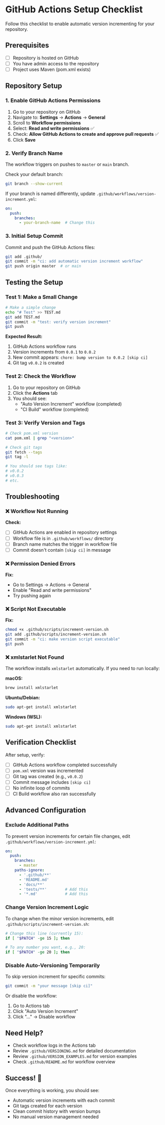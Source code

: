 # GitHub Actions Setup Checklist

Follow this checklist to enable automatic version incrementing for your repository.

## Prerequisites

- [ ] Repository is hosted on GitHub
- [ ] You have admin access to the repository
- [ ] Project uses Maven (pom.xml exists)

## Repository Setup

### 1. Enable GitHub Actions Permissions

1. Go to your repository on GitHub
2. Navigate to: **Settings** → **Actions** → **General**
3. Scroll to **Workflow permissions**
4. Select: **Read and write permissions** ✅
5. Check: **Allow GitHub Actions to create and approve pull requests** ✅
6. Click **Save**

### 2. Verify Branch Name

The workflow triggers on pushes to `master` or `main` branch.

Check your default branch:
```bash
git branch --show-current
```

If your branch is named differently, update `.github/workflows/version-increment.yml`:
```yaml
on:
  push:
    branches:
      - your-branch-name  # Change this
```

### 3. Initial Setup Commit

Commit and push the GitHub Actions files:

```bash
git add .github/
git commit -m "ci: add automatic version increment workflow"
git push origin master  # or main
```

## Testing the Setup

### Test 1: Make a Small Change

```bash
# Make a simple change
echo "# Test" >> TEST.md
git add TEST.md
git commit -m "test: verify version increment"
git push
```

**Expected Result:**
1. GitHub Actions workflow runs
2. Version increments from `0.0.1` to `0.0.2`
3. New commit appears: `chore: bump version to 0.0.2 [skip ci]`
4. Git tag `v0.0.2` is created

### Test 2: Check the Workflow

1. Go to your repository on GitHub
2. Click the **Actions** tab
3. You should see:
   - "Auto Version Increment" workflow (completed)
   - "CI Build" workflow (completed)

### Test 3: Verify Version and Tags

```bash
# Check pom.xml version
cat pom.xml | grep "<version>"

# Check git tags
git fetch --tags
git tag -l

# You should see tags like:
# v0.0.2
# v0.0.3
# etc.
```

## Troubleshooting

### ❌ Workflow Not Running

**Check:**
- [ ] GitHub Actions are enabled in repository settings
- [ ] Workflow file is in `.github/workflows/` directory
- [ ] Branch name matches the trigger in workflow file
- [ ] Commit doesn't contain `[skip ci]` in message

### ❌ Permission Denied Errors

**Fix:**
- Go to Settings → Actions → General
- Enable "Read and write permissions"
- Try pushing again

### ❌ Script Not Executable

**Fix:**
```bash
chmod +x .github/scripts/increment-version.sh
git add .github/scripts/increment-version.sh
git commit -m "ci: make version script executable"
git push
```

### ❌ xmlstarlet Not Found

The workflow installs `xmlstarlet` automatically. If you need to run locally:

**macOS:**
```bash
brew install xmlstarlet
```

**Ubuntu/Debian:**
```bash
sudo apt-get install xmlstarlet
```

**Windows (WSL):**
```bash
sudo apt-get install xmlstarlet
```

## Verification Checklist

After setup, verify:

- [ ] GitHub Actions workflow completed successfully
- [ ] `pom.xml` version was incremented
- [ ] Git tag was created (e.g., `v0.0.2`)
- [ ] Commit message includes `[skip ci]`
- [ ] No infinite loop of commits
- [ ] CI Build workflow also ran successfully

## Advanced Configuration

### Exclude Additional Paths

To prevent version increments for certain file changes, edit `.github/workflows/version-increment.yml`:

```yaml
on:
  push:
    branches:
      - master
    paths-ignore:
      - '.github/**'
      - 'README.md'
      - 'docs/**'
      - 'tests/**'        # Add this
      - '*.md'            # Add this
```

### Change Version Increment Logic

To change when the minor version increments, edit `.github/scripts/increment-version.sh`:

```bash
# Change this line (currently 15):
if [ "$PATCH" -ge 15 ]; then

# To any number you want, e.g., 20:
if [ "$PATCH" -ge 20 ]; then
```

### Disable Auto-Versioning Temporarily

To skip version increment for specific commits:

```bash
git commit -m "your message [skip ci]"
```

Or disable the workflow:
1. Go to Actions tab
2. Click "Auto Version Increment"
3. Click "..." → Disable workflow

## Need Help?

- Check workflow logs in the Actions tab
- Review `.github/VERSIONING.md` for detailed documentation
- Review `.github/VERSION_EXAMPLES.md` for version examples
- Check `.github/README.md` for workflow overview

## Success! 🎉

Once everything is working, you should see:
- Automatic version increments with each commit
- Git tags created for each version
- Clean commit history with version bumps
- No manual version management needed
